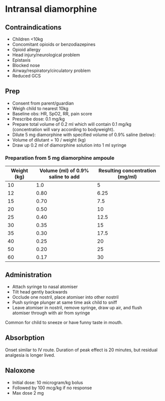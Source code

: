 # Intransal diamorphine

## Contraindications

- Children <10kg
- Concomitant opioids or benzodiazepines
- Opioid allergy
- Head injury/neurological problem
- Epistaxis
- Blocked nose
- Airway/respiratory/circulatory problem
- Reduced GCS

## Prep

- Consent from parent/guardian
- Weigh child to nearest 10kg
- Baseline obs: HR, SpO2, RR, pain score
- Prescribe dose: 0.1 mg/kg
- Prepare total volume of 0.2 ml which will contain 0.1 mg/kg (concentration will vary according to bodyweight).
- Dilute 5 mg diamorphine with specified volume of 0.9% saline (below):
 - Volume of dilutant = 10 / weight (kg)
- Draw up 0.2 ml of diamorphine solution into 1 ml syringe

### Preparation from 5 mg diamorphine ampoule

| Weight (kg) | Volume (ml) of 0.9% saline to add | Resulting concentration (mg/ml) |
|-------------|-----------------------------------|---------------------------------|
| 10 | 1.0 | 5 |
| 12 | 0.80 | 6.25 |
| 15 | 0.70 | 7.5 |
| 20 | 0.50 | 10 |
| 25 | 0.40 | 12.5 |
| 30 | 0.35 | 15 |
| 35 | 0.30 | 17.5 |
| 40 | 0.25 | 20 |
| 50 | 0.20 | 25 |
| 60 | 0.17 | 30 |

## Administration

- Attach syringe to nasal atomiser
- Tilt head gently backwards
- Occlude one nostril, place atomiser into other nostril
- Push syringe plunger at same time ask child to sniff
- Leave atomiser in nostril, remove syringe, draw up air, and flush atomiser through with air from syringe

Common for child to sneeze or have funny taste in mouth.

## Absorbption

Onset similar to IV route. Duration of peak effect is 20 minutes, but residual analgesia is longer lived.

## Naloxone

- Initial dose: 10 microgram/kg bolus
- Followed by 100 mcg/kg if no response
- Max dose 2 mg

